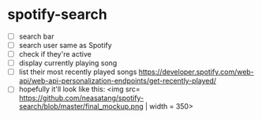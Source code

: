 # spotify-search
- [ ] search bar
- [ ] search user same as Spotify 
- [ ] check if they're active
- [ ] display currently playing song 
- [ ] list their most recently played songs 
  https://developer.spotify.com/web-api/web-api-personalization-endpoints/get-recently-played/
- [ ] hopefully it'll look like this:
<img src= https://github.com/neasatang/spotify-search/blob/master/final_mockup.png | width = 350>
